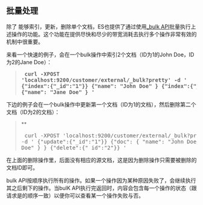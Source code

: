 ## 批量处理

除了 能够索引，更新，删除单个文档，ES也提供了通过使用[_bulk API](https://www.elastic.co/guide/en/elasticsearch/reference/current/docs-bulk.html)批量执行上述操作的功能。这个功能在提供尽快和尽少的带宽消耗去执行多个操作非常有效的机制中很重要。

来看一个快速的例子，会在一个bulk操作中索引2个文档（ID为1的John Doe，ID为2的Jane Doe）：

> **<pre>
curl -XPOST 'localhost:9200/customer/external/_bulk?pretty' -d '
{"index":{"_id":"1"}}
{"name": "John Doe" }
{"index":{"_id":"2"}}
{"name": "Jane Doe" }
'
> </pre>**

下边的例子会在一个bulk操作中更新第一个文档（ID为1的文档），然后删除第二个文档（ID为2的文档）：

> **<pre>
curl -XPOST 'localhost:9200/customer/external/_bulk?pretty' -d '
{"update":{"_id":"1"}}
{"doc": { "name": "John Doe becomes Jane Doe" } }
{"delete":{"_id":"2"}}
'
> </pre>

在上面的删除操作里，后面没有相应的源文档，这是因为删除操作只需要被删除的文档ID即可。

bulk API按顺序执行所有的操作。如果一个操作因为某种原因失败了，会继续执行其之后剩下的操作。当bulK API执行完返回时，内容会包含每一个操作的状态（跟请求是的顺序一致）以便你可以查看某一个操作失败与否。